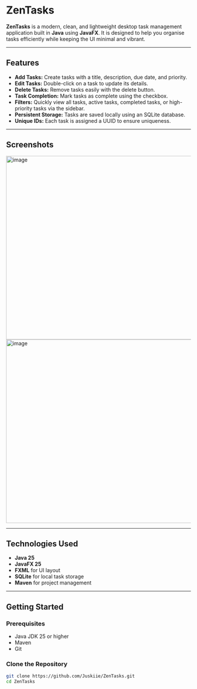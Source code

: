 # ZenTasks

**ZenTasks** is a modern, clean, and lightweight desktop task management application built in **Java** using **JavaFX**. It is designed to help you organise tasks efficiently while keeping the UI minimal and vibrant.

---

## Features

- **Add Tasks:** Create tasks with a title, description, due date, and priority.
- **Edit Tasks:** Double-click on a task to update its details.
- **Delete Tasks:** Remove tasks easily with the delete button.
- **Task Completion:** Mark tasks as complete using the checkbox.
- **Filters:** Quickly view all tasks, active tasks, completed tasks, or high-priority tasks via the sidebar.
- **Persistent Storage:** Tasks are saved locally using an SQLite database.
- **Unique IDs:** Each task is assigned a UUID to ensure uniqueness.

---

## Screenshots

<img width="950" height="500" alt="image" src="https://github.com/user-attachments/assets/939710f7-263f-452e-bc2e-06ac33b845f3" />
<img width="950" height="500" alt="image" src="https://github.com/user-attachments/assets/f46d4331-beaa-4262-9c05-72d8b9558f34" />



---

## Technologies Used

- **Java 25**
- **JavaFX 25**
- **FXML** for UI layout
- **SQLite** for local task storage
- **Maven** for project management

---

## Getting Started

### Prerequisites

- Java JDK 25 or higher
- Maven
- Git

### Clone the Repository

```bash
git clone https://github.com/Juskiie/ZenTasks.git
cd ZenTasks
